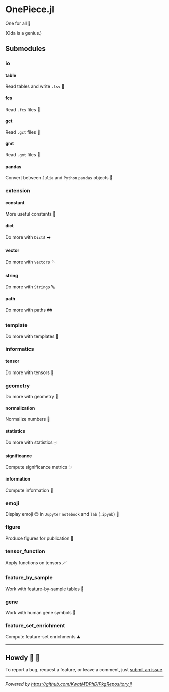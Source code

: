 # OnePiece.jl

One for all :eagle:

(Oda is a genius.)

## Submodules

### io

#### table

Read tables and write `.tsv` :page_with_curl:

#### fcs

Read `.fcs` files :sparkler:

#### gct

Read `.gct` files :minidisc:

#### gmt

Read `.gmt` files :vhs:

#### pandas

Convert between `Julia` and `Python` `pandas` objects :panda_face:

### extension

#### constant

More useful constants :moyai:

#### dict

Do more with `Dict`s :arrow_right:

#### vector

Do more with `Vector`s :sewing_needle:

#### string

Do more with `String`s :abc:

#### path

Do more with paths :railway_track:

### template

Do more with templates :kimono:

### informatics

#### tensor

Do more with tensors :yarn:

### geometry

Do more with geometry :triangular_ruler:

#### normalization

Normalize numbers :1234:

#### statistics

Do more with statistics :mahjong:

#### significance

Compute significance metrics :sparkles:

#### information

Compute information :satellite:

### emoji

Display emoji :blush: in `Jupyter` `notebook` and `lab` (`.ipynb`) :notebook:

### figure

Produce figures for publication :newspaper:

### tensor_function

Apply functions on tensors :magic_wand:

### feature_by_sample

Work with feature-by-sample tables :office:

### gene

Work with human gene symbols :dna:

### feature_set_enrichment

Compute feature-set enrichments :mountain:

---

## Howdy :wave: :cowboy_hat_face:

To report a bug, request a feature, or leave a comment, just [submit an issue](https://github.com/KwatMDPhD/OnePiece.jl/issues/new/choose).

---

_Powered by https://github.com/KwatMDPhD/PkgRepository.jl_
